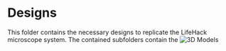 # Designs

This folder contains the necessary designs to replicate the LifeHack microscope system. The contained subfolders contain the ![3D Models](https://github.com/Joshedwards222/LifeHack/blob/master/Designs/CAD)
